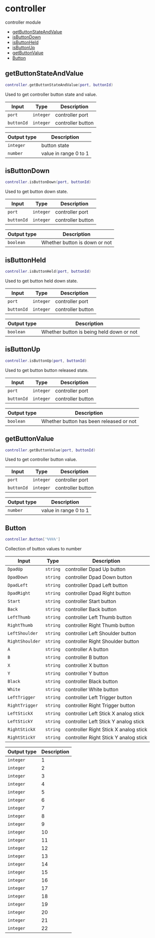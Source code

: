 # controller

controller module

- [getButtonStateAndValue](#getButtonStateAndValue)
- [isButtonDown](#isButtonDown)
- [isButtonHeld](#isButtonHeld)
- [isButtonUp](#isButtonUp)
- [getButtonValue](#getButtonValue)
- [Button](#Button)

## getButtonStateAndValue

```lua
controller.getButtonStateAndValue(port, buttonId)
```

Used to get controller button state and value.

| Input | Type | Description |
| --- | --- | --- |
| `port` | `integer` | controller port |
| `buttonId` | `integer` | controller button |

| Output type | Description |
| --- | --- |
| `integer` | button state |
| `number` | value in range 0 to 1 |

## isButtonDown

```lua
controller.isButtonDown(port, buttonId)
```

Used to get button down state.

| Input | Type | Description |
| --- | --- | --- |
| `port` | `integer` | controller port |
| `buttonId` | `integer` | controller button |

| Output type | Description |
| --- | --- |
| `boolean` | Whether button is down or not |

## isButtonHeld

```lua
controller.isButtonHeld(port, buttonId)
```

Used to get button held down state.

| Input | Type | Description |
| --- | --- | --- |
| `port` | `integer` | controller port |
| `buttonId` | `integer` | controller button |

| Output type | Description |
| --- | --- |
| `boolean` | Whether button is being held down or not |

## isButtonUp

```lua
controller.isButtonUp(port, buttonId)
```

Used to get button button released state.

| Input | Type | Description |
| --- | --- | --- |
| `port` | `integer` | controller port |
| `buttonId` | `integer` | controller button |

| Output type | Description |
| --- | --- |
| `boolean` | Whether button has been released or not |

## getButtonValue

```lua
controller.getButtonValue(port, buttonId)
```

Used to get controller button value.

| Input | Type | Description |
| --- | --- | --- |
| `port` | `integer` | controller port |
| `buttonId` | `integer` | controller button |

| Output type | Description |
| --- | --- |
| `number` | value in range 0 to 1 |

## Button

```lua
controller.Button['%%%%']
```

Collection of button values to number

| Input | Type | Description |
| --- | --- | --- |
| `DpadUp` | `string` | controller Dpad Up button |
| `DpadDown` | `string` | controller Dpad Down button |
| `DpadLeft` | `string` | controller Dpad Left button |
| `DpadRight` | `string` | controller Dpad Right button |
| `Start` | `string` | controller Start button |
| `Back` | `string` | controller Back button |
| `LeftThumb` | `string` | controller Left Thumb button |
| `RightThumb` | `string` | controller Right Thumb button |
| `LeftShoulder` | `string` | controller Left Shoulder button |
| `RightShoulder` | `string` | controller Right Shoulder button |
| `A` | `string` | controller A button |
| `B` | `string` | controller B button |
| `X` | `string` | controller X button |
| `Y` | `string` | controller Y button |
| `Black` | `string` | controller Black button |
| `White` | `string` | controller White button |
| `LeftTrigger` | `string` | controller Left Trigger button |
| `RightTrigger` | `string` | controller Right Trigger button |
| `LeftStickX` | `string` | controller Left Stick X analog stick |
| `LeftStickY` | `string` | controller Left Stick Y analog stick |
| `RightStickX` | `string` | controller Right Stick X analog stick |
| `RightStickY` | `string` | controller Right Stick Y analog stick |

| Output type | Description |
| --- | --- |
| `integer` | 1 |
| `integer` | 2 |
| `integer` | 3 |
| `integer` | 4 |
| `integer` | 5 |
| `integer` | 6 |
| `integer` | 7 |
| `integer` | 8 |
| `integer` | 9 |
| `integer` | 10 |
| `integer` | 11 |
| `integer` | 12 |
| `integer` | 13 |
| `integer` | 14 |
| `integer` | 15 |
| `integer` | 16 |
| `integer` | 17 |
| `integer` | 18 |
| `integer` | 19 |
| `integer` | 20 |
| `integer` | 21 |
| `integer` | 22 |
